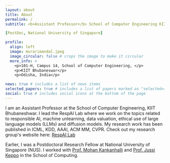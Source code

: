```yaml
---
layout: about
title: About
permalink: /
subtitle: <b>Assistant Professor</b> School of Computer Engineering KIIT Bhubaneswar, India

[PostDoc, National University of Singapore]

profile:
  align: left
  image: murarimandal.jpeg
  image_circular: false # crops the image to make it circular
  more_info: >
    <p>101-H, Campus 14, School of Computer Engineering, </p>
    <p>KIIT Bhubaneswar</p>
    <p>Odisha, India</p>

news: true # includes a list of news items
selected_papers: true # includes a list of papers marked as "selected={true}"
social: true # includes social icons at the bottom of the page
---
```


I am an Assistant Professor at the School of Computer Engineering, KIIT Bhubaneshwar. I lead the RespAI Lab where we work on the topics related to responsible AI, machine unlearning, data valuation, ethical use of large language models (LLMs) and diffusion models. My research work has been published in ICML, KDD, AAAI, ACM MM, CVPR. Check out my research group's website here: <a href="https://respailab.github.io" target="_blank">RespAI Lab</a>

Earlier, I was a Postdoctoral Research Fellow at National University of Singapore (NUS). I worked with <a href="https://www.comp.nus.edu.sg/~mohan/" target="_blank">Prof. Mohan Kankanhalli</a> and <a href="https://www.jussikeppo.com/" target="_blank">Prof. Jussi Keppo</a> in the School of Computing.
